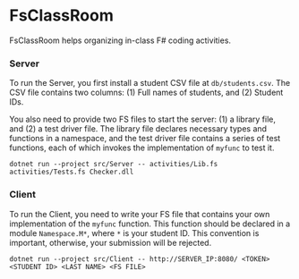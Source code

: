# FsClassRoom

FsClassRoom helps organizing in-class F# coding activities.

### Server

To run the Server, you first install a student CSV file at `db/students.csv`.
The CSV file contains two columns: (1) Full names of students, and (2) Student
IDs.

You also need to provide two FS files to start the server: (1) a library file,
and (2) a test driver file. The library file declares necessary types and
functions in a namespace, and the test driver file contains a series of test
functions, each of which invokes the implementation of `myfunc` to test it.

```
dotnet run --project src/Server -- activities/Lib.fs activities/Tests.fs Checker.dll
```

### Client

To run the Client, you need to write your FS file that contains your own
implementation of the `myfunc` function. This function should be declared in a
module `Namespace.M*`, where `*` is your student ID. This convention is
important, otherwise, your submission will be rejected.

```
dotnet run --project src/Client -- http://SERVER_IP:8080/ <TOKEN> <STUDENT ID> <LAST NAME> <FS FILE>
```
